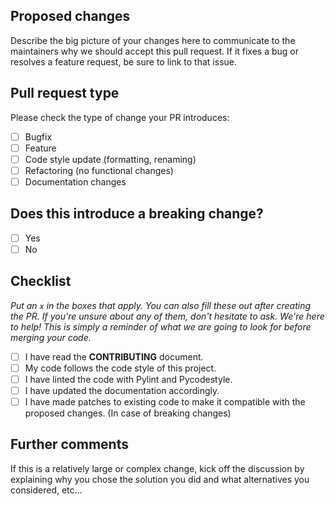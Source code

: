 ## Proposed changes

Describe the big picture of your changes here to communicate to the maintainers why we should accept this pull request.
If it fixes a bug or resolves a feature request, be sure to link to that issue.

## Pull request type

<!-- Please do not submit updates to dependencies unless it fixes an issue. --> 

<!-- Please try to limit your pull request to one type, submit multiple pull requests if needed. --> 

Please check the type of change your PR introduces:
- [ ] Bugfix
- [ ] Feature
- [ ] Code style update (formatting, renaming)
- [ ] Refactoring (no functional changes)
- [ ] Documentation changes

## Does this introduce a breaking change?

- [ ] Yes
- [ ] No

<!-- If this introduces a breaking change, please describe the impact it has on the existing behavior. -->

## Checklist

_Put an `x` in the boxes that apply. You can also fill these out after creating the PR.
If you're unsure about any of them, don't hesitate to ask. We're here to help!
This is simply a reminder of what we are going to look for before merging your code._
- [ ] I have read the **CONTRIBUTING** document.
- [ ] My code follows the code style of this project.
- [ ] I have linted the code with Pylint and Pycodestyle.
- [ ] I have updated the documentation accordingly.
- [ ] I have made patches to existing code to make it compatible with the proposed changes. (In case of breaking changes)

## Further comments

If this is a relatively large or complex change, kick off the discussion by explaining why you chose the solution you did and what alternatives you considered, etc...
